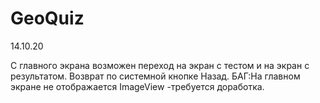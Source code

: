 # GeoQuiz
14.10.20

С главного экрана возможен переход на экран с тестом и на экран с результатом.
Возврат по системной кнопке Назад.
БАГ:На главном экране не отображается ImageView -требуется доработка.
